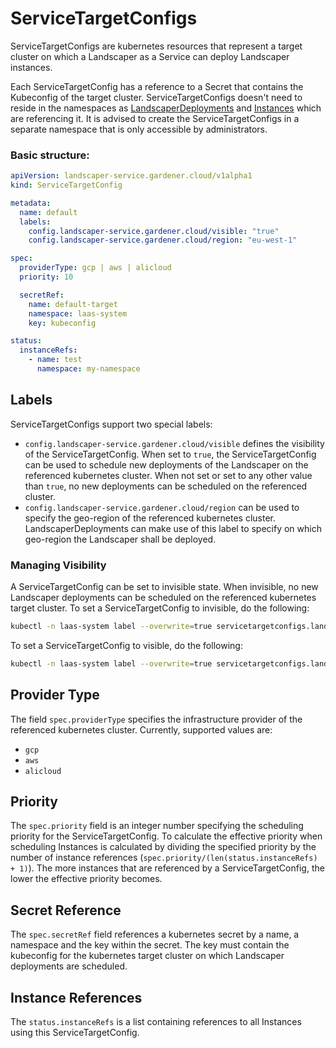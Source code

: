 <!--
SPDX-FileCopyrightText: 2022 "SAP SE or an SAP affiliate company and Gardener contributors"

SPDX-License-Identifier: Apache-2.0
-->

# ServiceTargetConfigs

ServiceTargetConfigs are kubernetes resources that represent a target cluster on which a Landscaper as a Service can
deploy Landscaper instances.

Each ServiceTargetConfig has a reference to a Secret that contains the Kubeconfig of the target cluster.
ServiceTargetConfigs doesn't need to reside in the namespaces as [LandscaperDeployments](LandscaperDeployments.md) and [Instances](Instances.md) which are referencing it.
It is advised to create the ServiceTargetConfigs in a separate namespace that is only accessible by administrators.

### Basic structure:

````yaml
apiVersion: landscaper-service.gardener.cloud/v1alpha1
kind: ServiceTargetConfig

metadata:
  name: default
  labels:
    config.landscaper-service.gardener.cloud/visible: "true"
    config.landscaper-service.gardener.cloud/region: "eu-west-1"

spec:
  providerType: gcp | aws | alicloud
  priority: 10

  secretRef:
    name: default-target
    namespace: laas-system
    key: kubeconfig

status:
  instanceRefs:
    - name: test
      namespace: my-namespace
````

## Labels

ServiceTargetConfigs support two special labels:

* `config.landscaper-service.gardener.cloud/visible` defines the visibility of the ServiceTargetConfig. 
When set to `true`, the ServiceTargetConfig can be used to schedule new deployments of the Landscaper on the referenced kubernetes cluster.
When not set or set to any other value than `true`, no new deployments can be scheduled on the referenced cluster.
* `config.landscaper-service.gardener.cloud/region` can be used to specify the geo-region of the referenced kubernetes cluster.
LandscaperDeployments can make use of this label to specify on which geo-region the Landscaper shall be deployed.

### Managing Visibility

A ServiceTargetConfig can be set to invisible state. When invisible, no new Landscaper deployments can be scheduled on the referenced kubernetes target cluster.
To set a ServiceTargetConfig to invisible, do the following:

```sh
kubectl -n laas-system label --overwrite=true servicetargetconfigs.landscaper-service.gardener.cloud default config.landscaper-service.gardener.cloud/visible=false
```

To set a ServiceTargetConfig to visible, do the following:

```sh
kubectl -n laas-system label --overwrite=true servicetargetconfigs.landscaper-service.gardener.cloud default config.landscaper-service.gardener.cloud/visible=true
```


## Provider Type

The field `spec.providerType` specifies the infrastructure provider of the referenced kubernetes cluster.
Currently, supported values are:

* `gcp`
* `aws`
* `alicloud`

## Priority

The `spec.priority` field is an integer number specifying the scheduling priority for the ServiceTargetConfig. 
To calculate the effective priority when scheduling Instances is calculated by dividing the specified priority by the number of instance references
(`spec.priority/(len(status.instanceRefs) + 1)`).
The more instances that are referenced by a ServiceTargetConfig, the lower the effective priority becomes.


## Secret Reference

The `spec.secretRef` field references a kubernetes secret by a name, a namespace and the key within the secret.
The key must contain the kubeconfig for the kubernetes target cluster on which Landscaper deployments are scheduled.


## Instance References

The `status.instanceRefs` is a list containing references to all Instances using this ServiceTargetConfig.
